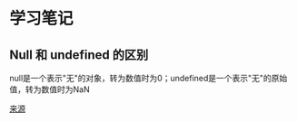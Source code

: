# 学习笔记

## Null 和 undefined 的区别

null是一个表示"无"的对象，转为数值时为0；undefined是一个表示"无"的原始值，转为数值时为NaN

[来源](https://www.ruanyifeng.com/blog/2014/03/undefined-vs-null.html)